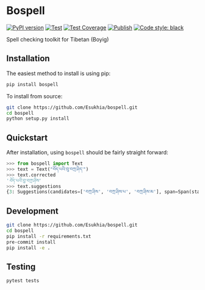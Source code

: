 # Bospell
[![PyPI version](https://badge.fury.io/py/bospell.svg)](https://badge.fury.io/py/bospell)
[![Test](https://github.com/Esukhia/bospell/actions/workflows/test.yml/badge.svg)](https://github.com/Esukhia/bospell/actions/workflows/test.yml)
[![Test Coverage](https://github.com/Esukhia/bospell/actions/workflows/test-coverage.yml/badge.svg)](https://github.com/Esukhia/bospell/actions/workflows/test-coverage.yml)
[![Publish](https://github.com/Esukhia/bospell/actions/workflows/deloy.yml/badge.svg)](https://github.com/Esukhia/bospell/actions/workflows/deloy.yml)
[![Code style: black](https://img.shields.io/badge/code%20style-black-000000.svg)](https://github.com/psf/black)

Spell checking toolkit for Tibetan (Boyig)

## Installation
The easiest method to install is using pip:

```bash
pip install bospell
```

To install from source:
```bash
git clone https://github.com/Esukhia/bospell.git
cd bospell
python setup.py install
```

## Quickstart
After installation, using `bospell` should be fairly straight forward:
```python
>>> from bospell import Text
>>> text = Text("བོད་པའི་བུ་བཀྲ་ཤིད་")
>>> text.corrected
'བོད་པའི་བུ་བཀྲ་ཤིས'
>>> text.suggestions
{3: Suggestions(candidates=['བཀྲ་ཤིས', 'བཀྲ་ཤིས་པ', 'བཀྲ་ཤིས་མ'], span=Span(start=11, end=19))}
```

## Development
```bash
git clone https://github.com/Esukhia/bospell.git
cd bospell
pip install -r requirements.txt
pre-commit install
pip install -e .
```

## Testing
```
pytest tests
```
